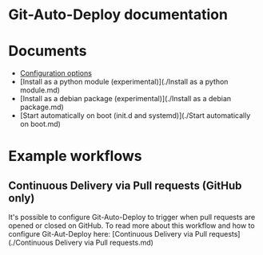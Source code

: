 # Git-Auto-Deploy documentation

# Documents

* [Configuration options](./Configuration.md)
* [Install as a python module (experimental)](./Install as a python module.md)
* [Install as a debian package (experimental)](./Install as a debian package.md)
* [Start automatically on boot (init.d and systemd)](./Start automatically on boot.md)

# Example workflows     

## Continuous Delivery via Pull requests (GitHub only)

It's possible to configure Git-Auto-Deploy to trigger when pull requests are opened or closed on GitHub. To read more about this workflow and how to configure Git-Aut-Deploy here: [Continuous Delivery via Pull requests](./Continuous Delivery via Pull requests.md)
